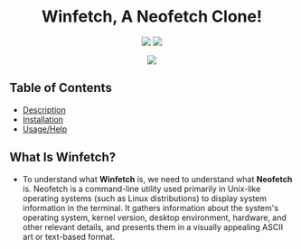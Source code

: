 <h1 align="center">Winfetch, A Neofetch Clone! </h1>
<p align="center">
<img src="https://img.shields.io/badge/Version-Initial_Release_[0.1]-blue">
<img src="https://img.shields.io/badge/Built-Batch_File-blue">
</p>
<p align="center">
<img src=https://github.com/sjapanwala/winfetch/assets/92124191/38855a0e-b1b4-4a47-b83a-5630bae7baad
</p>


## Table of Contents
- [Description](#what-is-winfetch)
- [Installation](#installation)
- [Usage/Help](#usage--commands)

## What Is Winfetch?
- To understand what **Winfetch** is, we need to understand what **Neofetch** is. Neofetch is a command-line utility used primarily in Unix-like operating systems (such as Linux distributions) to display system information in the terminal. It gathers information about the system's operating system, kernel version, desktop environment, hardware, and other relevant details, and presents them in a visually appealing ASCII art or text-based format.
